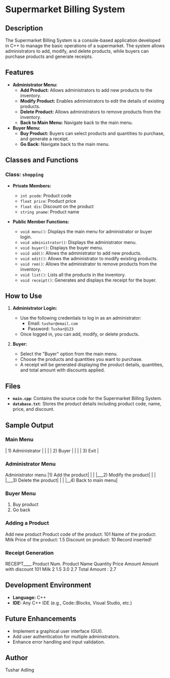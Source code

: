 # Supermarket Billing System

## Description
The Supermarket Billing System is a console-based application developed in C++ to manage the basic operations of a supermarket. The system allows administrators to add, modify, and delete products, while buyers can purchase products and generate receipts.

## Features
- **Administrator Menu:**
  - **Add Product:** Allows administrators to add new products to the inventory.
  - **Modify Product:** Enables administrators to edit the details of existing products.
  - **Delete Product:** Allows administrators to remove products from the inventory.
  - **Back to Main Menu:** Navigate back to the main menu.
- **Buyer Menu:**
  - **Buy Product:** Buyers can select products and quantities to purchase, and generate a receipt.
  - **Go Back:** Navigate back to the main menu.

## Classes and Functions

### Class: `shopping`
- **Private Members:**
  - `int pcode`: Product code
  - `float price`: Product price
  - `float dis`: Discount on the product
  - `string pname`: Product name

- **Public Member Functions:**
  - `void menu()`: Displays the main menu for administrator or buyer login.
  - `void administrator()`: Displays the administrator menu.
  - `void buyer()`: Displays the buyer menu.
  - `void add()`: Allows the administrator to add new products.
  - `void edit()`: Allows the administrator to modify existing products.
  - `void rem()`: Allows the administrator to remove products from the inventory.
  - `void list()`: Lists all the products in the inventory.
  - `void receipt()`: Generates and displays the receipt for the buyer.

## How to Use

1. **Administrator Login:**
   - Use the following credentials to log in as an administrator:
     - Email: `tushar@email.com`
     - Password: `Tushar@123`
   - Once logged in, you can add, modify, or delete products.

2. **Buyer:**
   - Select the "Buyer" option from the main menu.
   - Choose the products and quantities you want to purchase.
   - A receipt will be generated displaying the product details, quantities, and total amount with discounts applied.

## Files
- **`main.cpp`**: Contains the source code for the Supermarket Billing System.
- **`database.txt`**: Stores the product details including product code, name, price, and discount.

## Sample Output

### Main Menu
| 1) Administrator |
| |
| 2) Buyer |
| |
| 3) Exit |

### Administrator Menu
Administrator menu
|1) Add the product|
| |
|___2) Modify the product|
| |
|___3) Delete the product|
| |
|__4) Back to main menu|

### Buyer Menu
1. Buy product
2. Go back

### Adding a Product
Add new product
Product code of the product: 101
Name of the product: Milk
Price of the product: 1.5
Discount on product: 10
Record inserted!

### Receipt Generation
RECEIPT____
Product Num. Product Name Quantity Price Amount Amount with discount
101           Milk           2      1.5    3.0       2.7
Total Amount : 2.7

## Development Environment
- **Language:** C++
- **IDE:** Any C++ IDE (e.g., Code::Blocks, Visual Studio, etc.)

## Future Enhancements
- Implement a graphical user interface (GUI).
- Add user authentication for multiple administrators.
- Enhance error handling and input validation.

## Author
 Tushar Adling
